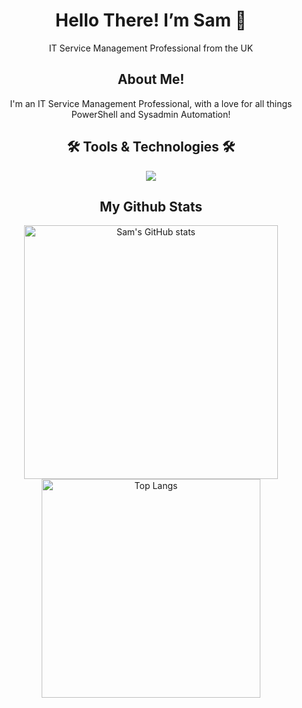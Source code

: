 <div align="center">

<h1>Hello There! I’m Sam 👋</h1>
<p>IT Service Management Professional from the UK</p>

## About Me!

I'm an IT Service Management Professional, with a love for all things PowerShell and Sysadmin Automation!

<h2>🛠️ Tools & Technologies 🛠️</h2>
<img src="https://go-skill-icons.vercel.app/api/icons?i=git,github,md,powershell,vscode,windows" />

## My Github Stats
<img alt="Sam's GitHub stats" width="406" src="https://github-readme-stats.vercel.app/api?username=SamParris&custom_title=Github+Stats&bg_color=00000000&hide_border=true&show_icons=true&text_color=667799&title_color=388286&icon_color=388286">
<img alt="Top Langs" width="350" src="https://github-readme-stats.vercel.app/api/top-langs/?username=SamParris&layout=compact&hide_border=true&bg_color=00000000&text_color=667799&custom_title=Top+Languages&title_color=388286">

</div>